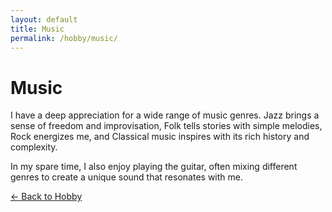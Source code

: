 ```yaml
---
layout: default
title: Music
permalink: /hobby/music/
---
```


<h1>Music</h1>

<p>I have a deep appreciation for a wide range of music genres. Jazz brings a sense of freedom and improvisation, Folk tells stories with simple melodies, Rock energizes me, and Classical music inspires with its rich history and complexity.</p>

<p>In my spare time, I also enjoy playing the guitar, often mixing different genres to create a unique sound that resonates with me.</p>

<a href="/hobby">← Back to Hobby</a>
